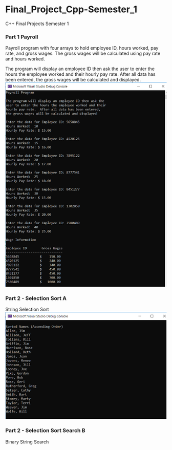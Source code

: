 # Final_Project_Cpp-Semester_1
C++ Final Projects Semester 1

### Part 1 Payroll
Payroll program with four arrays to hold employee ID, hours worked, pay rate, and gross wages.  The gross wages will be calculated using pay rate and hours worked.

The program will display an employee ID then ask the user to enter the hours the employee worked and their hourly pay rate.  After all data has been entered, the gross wages will be calculated and displayed.
![Payroll](Payroll_Part1.png)

### Part 2 - Selection Sort A
String Selection Sort
![Selection Sort A](Selection_Sort_Part2A.png)

### Part 2 - Selection Sort Search B
Binary String Search






